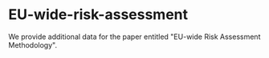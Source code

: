 # EU-wide-risk-assessment
We provide additional data for the paper entitled "EU-wide Risk Assessment Methodology".
